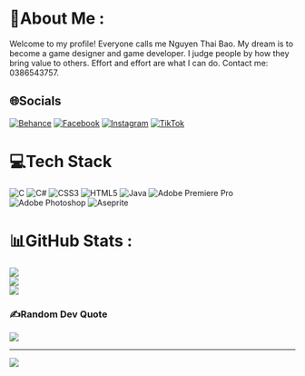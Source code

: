 # 💫About Me :
Welcome to my profile!
Everyone calls me Nguyen Thai Bao.
My dream is to become a game designer and game developer.
I judge people by how they bring value to others.
Effort and effort are what I can do.
Contact me: 0386543757.

## 🌐Socials
[![Behance](https://img.shields.io/badge/Behance-1769ff?logo=behance&logoColor=white)](https://behance.net/Beo) [![Facebook](https://img.shields.io/badge/Facebook-%231877F2.svg?logo=Facebook&logoColor=white)](https://facebook.com/https://www.facebook.com/nguyenthaibao3303/) [![Instagram](https://img.shields.io/badge/Instagram-%23E4405F.svg?logo=Instagram&logoColor=white)](https://instagram.com/https://www.instagram.com/orions_son303/) [![TikTok](https://img.shields.io/badge/TikTok-%23000000.svg?logo=TikTok&logoColor=white)](https://tiktok.com/@https://www.tiktok.com/@_victordave3ka) 

# 💻Tech Stack
![C](https://img.shields.io/badge/c-%2300599C.svg?style=flat&logo=c&logoColor=white) ![C#](https://img.shields.io/badge/c%23-%23239120.svg?style=flat&logo=c-sharp&logoColor=white) ![CSS3](https://img.shields.io/badge/css3-%231572B6.svg?style=flat&logo=css3&logoColor=white) ![HTML5](https://img.shields.io/badge/html5-%23E34F26.svg?style=flat&logo=html5&logoColor=white) ![Java](https://img.shields.io/badge/java-%23ED8B00.svg?style=flat&logo=java&logoColor=white) ![Adobe Premiere Pro](https://img.shields.io/badge/Adobe%20Premiere%20Pro-9999FF.svg?style=flat&logo=Adobe%20Premiere%20Pro&logoColor=white) ![Adobe Photoshop](https://img.shields.io/badge/adobephotoshop-%2331A8FF.svg?style=flat&logo=adobephotoshop&logoColor=white) ![Aseprite](https://img.shields.io/badge/Aseprite-FFFFFF?style=flat&logo=Aseprite&logoColor=#7D929E)
# 📊GitHub Stats :
![](https://github-readme-stats.vercel.app/api?username=Baonguyen3303&theme=nightowl&hide_border=false&include_all_commits=false&count_private=false)<br/>
![](https://github-readme-streak-stats.herokuapp.com/?user=Baonguyen3303&theme=nightowl&hide_border=false)<br/>
![](https://github-readme-stats.vercel.app/api/top-langs/?username=Baonguyen3303&theme=nightowl&hide_border=false&include_all_commits=false&count_private=false&layout=compact)

### ✍️Random Dev Quote
![](https://quotes-github-readme.vercel.app/api?type=horizontal&theme=tokyonight)

---
[![](https://visitcount.itsvg.in/api?id=Baonguyen3303&icon=0&color=0)](https://visitcount.itsvg.in)
